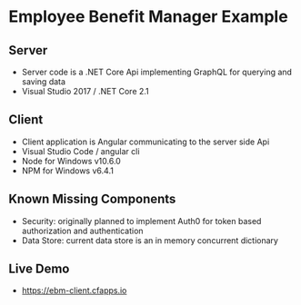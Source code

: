 # Employee Benefit Manager Example

## Server
- Server code is a .NET Core Api implementing GraphQL for querying and saving data
- Visual Studio 2017 / .NET Core 2.1

## Client
- Client application is Angular communicating to the server side Api
- Visual Studio Code / angular cli
- Node for Windows v10.6.0
- NPM for Windows v6.4.1

## Known Missing Components
- Security: originally planned to implement Auth0 for token based authorization and authentication
- Data Store: current data store is an in memory concurrent dictionary

## Live Demo
- https://ebm-client.cfapps.io
